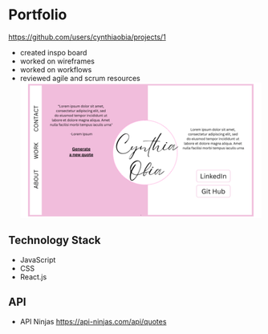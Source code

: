 # Portfolio

https://github.com/users/cynthiaobia/projects/1

- created inspo board
- worked on wireframes
- worked on workflows
- reviewed agile and scrum resources
![Alt text](portfolio.png)

## Technology Stack
- JavaScript
- CSS
- React.js

## API
- API Ninjas
https://api-ninjas.com/api/quotes